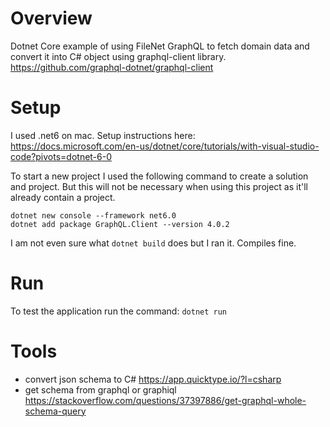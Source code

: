 # Overview
Dotnet Core example of using FileNet GraphQL to fetch domain data and convert it into C# object using graphql-client library.
https://github.com/graphql-dotnet/graphql-client

# Setup
I used .net6 on mac. Setup instructions  here: https://docs.microsoft.com/en-us/dotnet/core/tutorials/with-visual-studio-code?pivots=dotnet-6-0

To start a new project I used the following command to create a solution and project. But this will not be necessary when using this project as it'll already contain a project.
```
dotnet new console --framework net6.0
dotnet add package GraphQL.Client --version 4.0.2
```
I am not even sure what `dotnet build` does but I ran it. Compiles fine.

# Run
To test the application run the command:
`dotnet run`

# Tools
- convert json schema to C# https://app.quicktype.io/?l=csharp
- get schema from graphql or graphiql https://stackoverflow.com/questions/37397886/get-graphql-whole-schema-query 